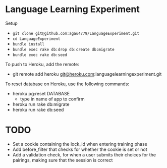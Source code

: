 Language Learning Experiment
======

Setup
- `git clone git@github.com:agau4779/LanguageExperiment.git`
- `cd LanguageExperiment`
- `bundle install`
- `bundle exec rake db:drop db:create db:migrate`
- `bundle exec rake db:seed`

To push to Heroku, add the remote:
- git remote add heroku git@heroku.com:languagelearningexperiment.git

To reset database on Heroku, use the following commands:
- heroku pg:reset DATABASE
	- type in name of app to confirm
- heroku run rake db:migrate
- heroku run rake db:seed

TODO
======

- Set a cookie containing the lock_id when entering training phase
- Add before_filter that checks for whether the cookie is set or not
- Add a validation check, for when a user submits their choices for the pairings, making sure that the session is correct